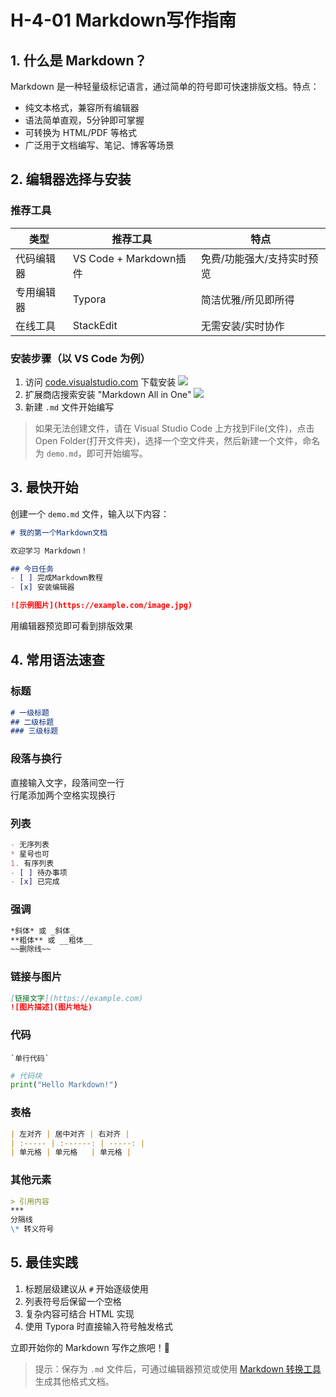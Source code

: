 # H-4-01 Markdown写作指南


## 1. 什么是 Markdown？
Markdown 是一种轻量级标记语言，通过简单的符号即可快速排版文档。特点：
- 纯文本格式，兼容所有编辑器
- 语法简单直观，5分钟即可掌握
- 可转换为 HTML/PDF 等格式
- 广泛用于文档编写、笔记、博客等场景

## 2. 编辑器选择与安装
### 推荐工具
| 类型       | 推荐工具                 | 特点                          |
|------------|--------------------------|-------------------------------|
| 代码编辑器 | VS Code + Markdown插件   | 免费/功能强大/支持实时预览     |
| 专用编辑器 | Typora                   | 简洁优雅/所见即所得            |
| 在线工具   | StackEdit                | 无需安装/实时协作              |

### 安装步骤（以 VS Code 为例）
1. 访问 [code.visualstudio.com](https://code.visualstudio.com/) 下载安装
![](https://cdn.seimo.cn/20250504184241.png)
2. 扩展商店搜索安装 "Markdown All in One"
![](https://cdn.seimo.cn/20250504184512.png)
3. 新建 `.md` 文件开始编写
> 如果无法创建文件，请在 Visual Studio Code 上方找到File(文件)，点击 Open Folder(打开文件夹)，选择一个空文件夹，然后新建一个文件，命名为 `demo.md`，即可开始编写。

## 3. 最快开始
创建一个 `demo.md` 文件，输入以下内容：
```markdown
# 我的第一个Markdown文档

欢迎学习 Markdown！

## 今日任务
- [ ] 完成Markdown教程
- [x] 安装编辑器

![示例图片](https://example.com/image.jpg)
```
用编辑器预览即可看到排版效果

## 4. 常用语法速查
### 标题
```markdown
# 一级标题
## 二级标题
### 三级标题
```

### 段落与换行
直接输入文字，段落间空一行  
行尾添加两个空格实现换行

### 列表
```markdown
- 无序列表
* 星号也可
1. 有序列表
- [ ] 待办事项
- [x] 已完成
```

### 强调
```markdown
*斜体* 或 _斜体_
**粗体** 或 __粗体__
~~删除线~~
```

### 链接与图片
```markdown
[链接文字](https://example.com)
![图片描述](图片地址)
```

### 代码
`` `单行代码` ``
```python
# 代码块
print("Hello Markdown!")
```

### 表格
```markdown
| 左对齐 | 居中对齐 | 右对齐 |
| :----- | :------: | -----: |
| 单元格 | 单元格   | 单元格 |
```

### 其他元素
```markdown
> 引用内容
***
分隔线
\* 转义符号
```

## 5. 最佳实践
1. 标题层级建议从 `#` 开始逐级使用
2. 列表符号后保留一个空格
3. 复杂内容可结合 HTML 实现
4. 使用 Typora 时直接输入符号触发格式

立即开始你的 Markdown 写作之旅吧！🚀


> 提示：保存为 `.md` 文件后，可通过编辑器预览或使用 [Markdown 转换工具](https://markdown.com.cn/) 生成其他格式文档。